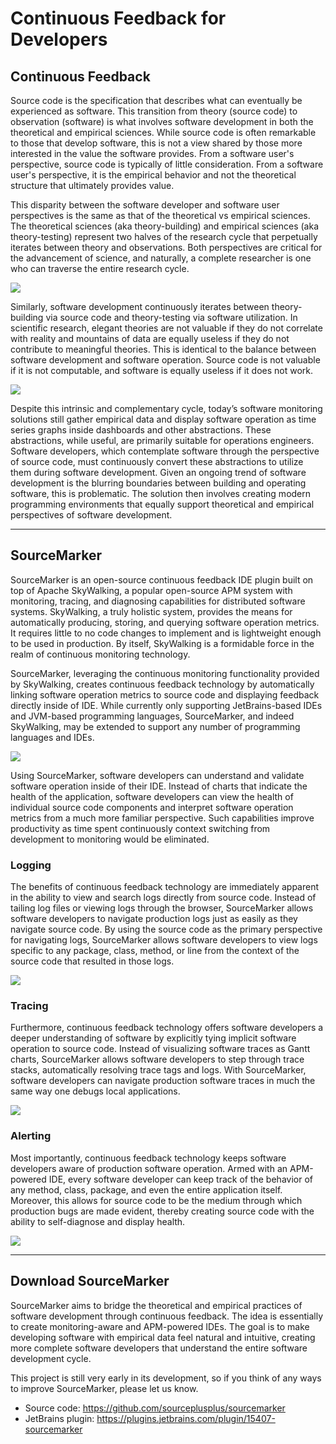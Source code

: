# Continuous Feedback for Developers

## Continuous Feedback

Source code is the specification that describes what can eventually be experienced as software. This transition from theory (source code) to observation (software) is what involves software development in both the theoretical and empirical sciences. While source code is often remarkable to those that develop software, this is not a view shared by those more interested in the value the software provides. From a software user's perspective, source code is typically of little consideration. From a software user's perspective, it is the empirical behavior and not the theoretical structure that ultimately provides value.

This disparity between the software developer and software user perspectives is the same as that of the theoretical vs empirical sciences. The theoretical sciences (aka theory-building) and empirical sciences (aka theory-testing) represent two halves of the research cycle that perpetually iterates between theory and observations. Both perspectives are critical for the advancement of science, and naturally, a complete researcher is one who can traverse the entire research cycle.

![](../../.github/media/misc/Scientific_Research.png)

Similarly, software development continuously iterates between theory-building via source code and theory-testing via software utilization. In scientific research, elegant theories are not valuable if they do not correlate with reality and mountains of data are equally useless if they do not contribute to meaningful theories. This is identical to the balance between software development and software operation. Source code is not valuable if it is not computable, and software is equally useless if it does not work.

![](../../.github/media/misc/Software_Development.png)

Despite this intrinsic and complementary cycle, today’s software monitoring solutions still gather empirical data and display software operation as time series graphs inside dashboards and other abstractions. These abstractions, while useful, are primarily suitable for operations engineers. Software developers, which contemplate software through the perspective of source code, must continuously convert these abstractions to utilize them during software development. Given an ongoing trend of software development is the blurring boundaries between building and operating software, this is problematic. The solution then involves creating modern programming environments that equally support theoretical and empirical perspectives of software development.

---

## SourceMarker

SourceMarker is an open-source continuous feedback IDE plugin built on top of Apache SkyWalking, a popular open-source APM system with monitoring, tracing, and diagnosing capabilities for distributed software systems. SkyWalking, a truly holistic system, provides the means for automatically producing, storing, and querying software operation metrics. It requires little to no code changes to implement and is lightweight enough to be used in production. By itself, SkyWalking is a formidable force in the realm of continuous monitoring technology.

SourceMarker, leveraging the continuous monitoring functionality provided by SkyWalking, creates continuous feedback technology by automatically linking software operation metrics to source code and displaying feedback directly inside of IDE. While currently only supporting JetBrains-based IDEs and JVM-based programming languages, SourceMarker, and indeed SkyWalking, may be extended to support any number of programming languages and IDEs.

![](../../.github/media/misc/SM_IDE-APM.gif)

Using SourceMarker, software developers can understand and validate software operation inside of their IDE. Instead of charts that indicate the health of the application, software developers can view the health of individual source code components and interpret software operation metrics from a much more familiar perspective. Such capabilities improve productivity as time spent continuously context switching from development to monitoring would be eliminated.

### Logging

The benefits of continuous feedback technology are immediately apparent in the ability to view and search logs directly from source code. Instead of tailing log files or viewing logs through the browser, SourceMarker allows software developers to navigate production logs just as easily as they navigate source code. By using the source code as the primary perspective for navigating logs, SourceMarker allows software developers to view logs specific to any package, class, method, or line from the context of the source code that resulted in those logs.

![](../../.github/media/misc/SM_Logging.gif)

### Tracing

Furthermore, continuous feedback technology offers software developers a deeper understanding of software by explicitly tying implicit software operation to source code. Instead of visualizing software traces as Gantt charts, SourceMarker allows software developers to step through trace stacks, automatically resolving trace tags and logs. With SourceMarker, software developers can navigate production software traces in much the same way one debugs local applications.

![](../../.github/media/misc/SM_Tracing.gif)

### Alerting

Most importantly, continuous feedback technology keeps software developers aware of production software operation. Armed with an APM-powered IDE, every software developer can keep track of the behavior of any method, class, package, and even the entire application itself. Moreover, this allows for source code to be the medium through which production bugs are made evident, thereby creating source code with the ability to self-diagnose and display health.

![](../../.github/media/misc/SM_Alerting.gif)

---

## Download SourceMarker

SourceMarker aims to bridge the theoretical and empirical practices of software development through continuous feedback. The idea is essentially to create monitoring-aware and APM-powered IDEs. The goal is to make developing software with empirical data feel natural and intuitive, creating more complete software developers that understand the entire software development cycle.

This project is still very early in its development, so if you think of any ways to improve SourceMarker, please let us know.

- Source code: https://github.com/sourceplusplus/sourcemarker
- JetBrains plugin: https://plugins.jetbrains.com/plugin/15407-sourcemarker